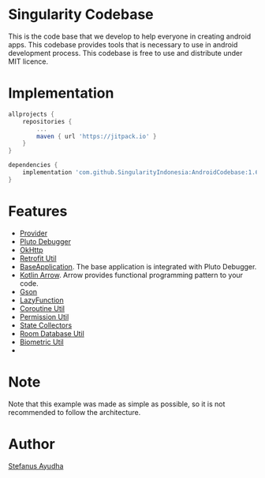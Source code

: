 # Singularity Codebase
This is the code base that we develop to help everyone in creating android apps.
This codebase provides tools that is necessary to use in android development process.
This codebase is free to use and distribute under MIT licence.

# Implementation
```groovy
allprojects {
    repositories {
        ...
        maven { url 'https://jitpack.io' }
    }
}

dependencies {
    implementation 'com.github.SingularityIndonesia:AndroidCodebase:1.6.0'
}
```

# Features
- [Provider](docs/Provider.md)
- [Pluto Debugger](https://androidpluto.com/)
- [OkHttp](docs/OkHttp.md)
- [Retrofit Util](docs/Retrofit.md)
- [BaseApplication](codebase/src/main/java/com/singularity_code/codebase/util/BaseApplication.kt).
  The base application is integrated with Pluto Debugger.
- [Kotlin Arrow](https://arrow-kt.io/).
  Arrow provides functional programming pattern to your code.
- [Gson](https://github.com/google/gson)
- [LazyFunction](docs/LazyFunction.md)
- [Coroutine Util](docs/Coroutine.md)
- [Permission Util](docs/Permission.md)
- [State Collectors](docs/StateCollector.md)
- [Room Database Util](docs/Room.md)
- [Biometric Util](docs/Biometric.md)
- 
# Note
Note that this example was made as simple as possible, so it is not recommended to follow the architecture.

# Author
[Stefanus Ayudha](https://github.com/stefanusayudha)
